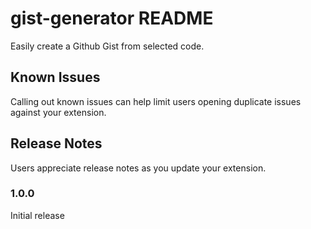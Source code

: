 # gist-generator README

Easily create a Github Gist from selected code.

## Known Issues

Calling out known issues can help limit users opening duplicate issues against your extension.

## Release Notes

Users appreciate release notes as you update your extension.

### 1.0.0

Initial release
